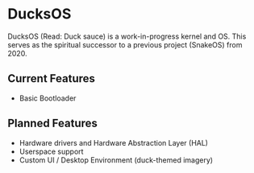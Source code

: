 # DucksOS
DucksOS (Read: Duck sauce) is a work-in-progress kernel and OS.
This serves as the spiritual successor to a previous project (SnakeOS) from 2020.
## Current Features
- Basic Bootloader
## Planned Features
- Hardware drivers and Hardware Abstraction Layer (HAL)
- Userspace support
- Custom UI / Desktop Environment (duck-themed imagery)
